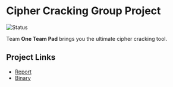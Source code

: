 # Cipher Cracking Group Project

![Status](https://github.com/evanrichter/cipher-project-1/workflows/Rust/badge.svg)

Team **One Team Pad** brings you the ultimate cipher cracking tool.

## Project Links
* [Report](https://github.com/evanrichter/cipher-project-1/blob/main/mittelsteadt-prenata-richter-report.pdf)
* [Binary](https://github.com/evanrichter/cipher-project-1/blob/main/mittelsteadt-prenata-richter-decrypt-binary)
